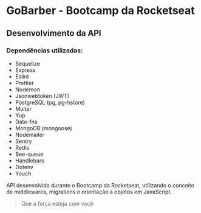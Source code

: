 # GoBarber - Bootcamp da Rocketseat

## Desenvolvimento da API

### Dependências utilizadas: 
* Sequelize
* Express
* Eslint
* Prettier
* Nodemon
* Jsonwebtoken (JWT)
* PostgreSQL (pg, pg-hstore)
* Multer
* Yup
* Date-fns
* MongoDB (mongoose)
* Nodemailer
* Sentry
* Redis
* Bee-queue
* Handlebars
* Dotenv
* Youch

API desenvolvida durante o Bootcamp da Rocketseat, utilizando o conceito de middlewares, migrations e orientação a objetos em JavaScript.

> Que a força esteja com você
